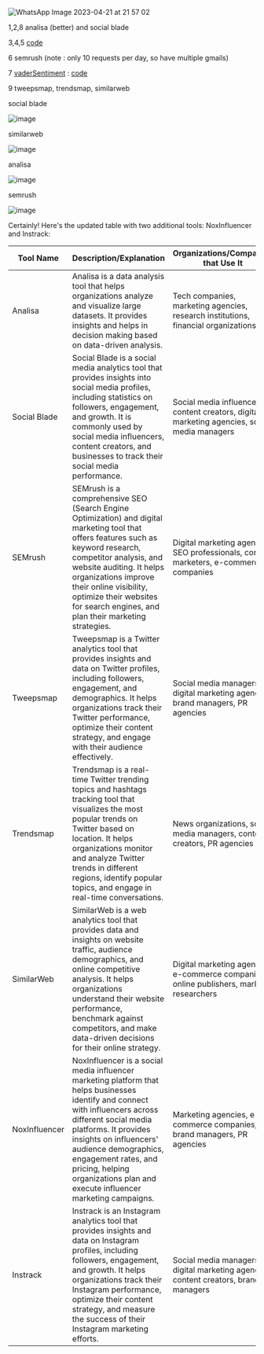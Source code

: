 ![WhatsApp Image 2023-04-21 at 21 57 02](https://user-images.githubusercontent.com/74452252/233766156-f352f8bc-823b-4ad9-9ec4-b37fd965d09e.jpg)


1,2,8 analisa (better) and social blade
 
3,4,5 [code](https://github.com/ArtaXerxess/Social-Media-Analytics-Lab/tree/main/SMA%20LAB%203)

6 semrush (note : only 10 requests per day, so have multiple gmails)

7 [vaderSentiment](https://github.com/cjhutto/vaderSentiment)  : [code](https://github.com/ArtaXerxess/Social-Media-Analytics-Lab/blob/main/SMA%20Lab%207/sma_sentiment_analysis.ipynb) 

9 tweepsmap, trendsmap, similarweb


social blade

![image](https://user-images.githubusercontent.com/74452252/233890105-977db9ab-501e-4ac6-9507-284d1e7b8d9b.png)

similarweb

![image](https://user-images.githubusercontent.com/74452252/233890411-3ebd99ea-68d1-4a4a-9156-ac12db498f1f.png)


analisa

![image](https://user-images.githubusercontent.com/74452252/233891473-c635cc95-2d93-4004-92da-18a6ac34fe0b.png)



semrush

![image](https://user-images.githubusercontent.com/74452252/233892945-92daa2d9-a13e-44c2-971d-8f869a68d086.png)


Certainly! Here's the updated table with two additional tools: NoxInfluencer and Instrack:

| Tool Name | Description/Explanation | Organizations/Companies that Use It | Examples of Companies/Organizations |
|-----------|------------------------|------------------------------------|-----------------------------------|
| Analisa | Analisa is a data analysis tool that helps organizations analyze and visualize large datasets. It provides insights and helps in decision making based on data-driven analysis. | Tech companies, marketing agencies, research institutions, financial organizations | Google, Facebook, IBM, McKinsey & Company |
| Social Blade | Social Blade is a social media analytics tool that provides insights into social media profiles, including statistics on followers, engagement, and growth. It is commonly used by social media influencers, content creators, and businesses to track their social media performance. | Social media influencers, content creators, digital marketing agencies, social media managers | Instagram influencers, BuzzFeed, Coca-Cola, Hootsuite |
| SEMrush | SEMrush is a comprehensive SEO (Search Engine Optimization) and digital marketing tool that offers features such as keyword research, competitor analysis, and website auditing. It helps organizations improve their online visibility, optimize their websites for search engines, and plan their marketing strategies. | Digital marketing agencies, SEO professionals, content marketers, e-commerce companies | Airbnb, Amazon, eBay, Microsoft |
| Tweepsmap | Tweepsmap is a Twitter analytics tool that provides insights and data on Twitter profiles, including followers, engagement, and demographics. It helps organizations track their Twitter performance, optimize their content strategy, and engage with their audience effectively. | Social media managers, digital marketing agencies, brand managers, PR agencies | Nike, McDonald's, Ogilvy, Edelman |
| Trendsmap | Trendsmap is a real-time Twitter trending topics and hashtags tracking tool that visualizes the most popular trends on Twitter based on location. It helps organizations monitor and analyze Twitter trends in different regions, identify popular topics, and engage in real-time conversations. | News organizations, social media managers, content creators, PR agencies | CNN, BBC, Twitter, BuzzFeed News |
| SimilarWeb | SimilarWeb is a web analytics tool that provides data and insights on website traffic, audience demographics, and online competitive analysis. It helps organizations understand their website performance, benchmark against competitors, and make data-driven decisions for their online strategy. | Digital marketing agencies, e-commerce companies, online publishers, market researchers | Walmart, Airbnb, Expedia, BBC News |
| NoxInfluencer | NoxInfluencer is a social media influencer marketing platform that helps businesses identify and connect with influencers across different social media platforms. It provides insights on influencers' audience demographics, engagement rates, and pricing, helping organizations plan and execute influencer marketing campaigns. | Marketing agencies, e-commerce companies, brand managers, PR agencies | Samsung, Adidas, Unilever, L'Oreal |
| Instrack | Instrack is an Instagram analytics tool that provides insights and data on Instagram profiles, including followers, engagement, and growth. It helps organizations track their Instagram performance, optimize their content strategy, and measure the success of their Instagram marketing efforts. | Social media managers, digital marketing agencies, content creators, brand managers | PepsiCo, Airbnb, Sephora, Coca-Cola |
